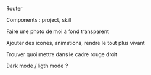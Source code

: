 Router

Components : project, skill

Faire une photo de moi à fond transparent

Ajouter des icones, animations, rendre le tout plus vivant

Trouver quoi mettre dans le cadre rouge droit

Dark mode / ligth mode ?

